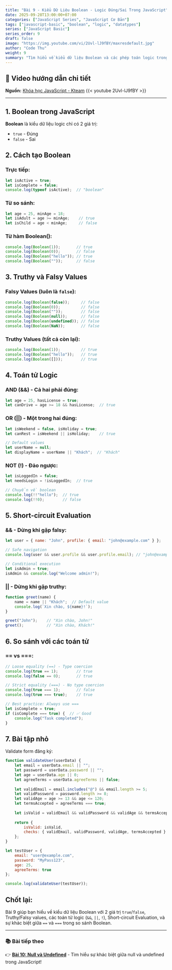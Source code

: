 ```yaml
---
title: "Bài 9 - Kiểu Dữ Liệu Boolean - Logic Đúng/Sai Trong JavaScript"
date: 2025-09-28T13:00:00+07:00
categories: ["JavaScript Series", "JavaScript Cơ Bản"]
tags: ["javascript-basic", "boolean", "logic", "datatypes"]
series: ["JavaScript Basic"]
series_order: 9
draft: false
image: "https://img.youtube.com/vi/2Uvl-lJ9fBY/maxresdefault.jpg"
author: "Code Thu"
weight: 9
summary: "Tìm hiểu về kiểu dữ liệu Boolean và các phép toán logic trong JavaScript - Nền tảng cho điều kiện"
---
```


## 🎥 Video hướng dẫn chi tiết
**Nguồn:** [Khóa học JavaScript - Kteam](https://www.youtube.com/playlist?list=PL33lvabfss1ywJRoh40x9fmAfgbI1hpVX)
{{< youtube 2Uvl-lJ9fBY >}}

---

## 1. Boolean trong JavaScript

**Boolean** là kiểu dữ liệu logic chỉ có 2 giá trị:
- `true` - Đúng
- `false` - Sai

## 2. Cách tạo Boolean

### Trực tiếp:
```javascript
let isActive = true;
let isComplete = false;
console.log(typeof isActive);  // "boolean"
```

### Từ so sánh:
```javascript
let age = 25, minAge = 18;
let isAdult = age >= minAge;    // true
let isChild = age < minAge;     // false
```

### Từ hàm Boolean():
```javascript
console.log(Boolean(1));       // true
console.log(Boolean(0));       // false
console.log(Boolean("hello")); // true
console.log(Boolean(""));      // false
```

## 3. Truthy và Falsy Values

### Falsy Values (luôn là `false`):
```javascript
console.log(Boolean(false));     // false
console.log(Boolean(0));         // false
console.log(Boolean(""));        // false
console.log(Boolean(null));      // false
console.log(Boolean(undefined)); // false
console.log(Boolean(NaN));       // false
```

### Truthy Values (tất cả còn lại):
```javascript
console.log(Boolean(1));         // true
console.log(Boolean("hello"));   // true
console.log(Boolean([]));        // true
```

## 4. Toán tử Logic

### AND (&&) - Cả hai phải đúng:
```javascript
let age = 25, hasLicense = true;
let canDrive = age >= 18 && hasLicense;  // true
```

### OR (||) - Một trong hai đúng:
```javascript
let isWeekend = false, isHoliday = true;
let canRest = isWeekend || isHoliday;    // true

// Default values
let userName = null;
let displayName = userName || "Khách";  // "Khách"
```

### NOT (!) - Đảo ngược:
```javascript
let isLoggedIn = false;
let needsLogin = !isLoggedIn;  // true

// Chuyển về boolean
console.log(!!"hello");  // true
console.log(!!0);        // false
```

## 5. Short-circuit Evaluation

### && - Dừng khi gặp falsy:
```javascript
let user = { name: "John", profile: { email: "john@example.com" } };

// Safe navigation
console.log(user && user.profile && user.profile.email); // "john@example.com"

// Conditional execution
let isAdmin = true;
isAdmin && console.log("Welcome admin!");
```

### || - Dừng khi gặp truthy:
```javascript
function greet(name) {
    name = name || "Khách";  // Default value
    console.log(`Xin chào, ${name}!`);
}

greet("John");    // "Xin chào, John!"
greet();          // "Xin chào, Khách!"
```

## 6. So sánh với các toán tử

### == vs ===:
```javascript
// Loose equality (==) - Type coercion  
console.log(true == 1);        // true
console.log(false == 0);       // true

// Strict equality (===) - No type coercion
console.log(true === 1);       // false
console.log(true === true);    // true

// Best practice: Always use ===
let isComplete = true;
if (isComplete === true) {  // ✅ Good
    console.log("Task completed");
}
```

## 7. Bài tập nhỏ

Validate form đăng ký:
```javascript
function validateUser(userData) {
    let email = userData.email || "";
    let password = userData.password || "";
    let age = userData.age || 0;
    let agreeTerms = userData.agreeTerms || false;
    
    let validEmail = email.includes("@") && email.length >= 5;
    let validPassword = password.length >= 8;
    let validAge = age >= 13 && age <= 120;
    let termsAccepted = agreeTerms === true;
    
    let isValid = validEmail && validPassword && validAge && termsAccepted;
    
    return {
        isValid: isValid,
        checks: { validEmail, validPassword, validAge, termsAccepted }
    };
}

let testUser = {
    email: "user@example.com",
    password: "MyPass123",
    age: 25,
    agreeTerms: true
};

console.log(validateUser(testUser));
```

## Chốt lại:

Bài 9 giúp bạn hiểu về kiểu dữ liệu Boolean với 2 giá trị `true`/`false`, Truthy/Falsy values, các toán tử logic (`&&`, `||`, `!`), Short-circuit Evaluation, và sự khác biệt giữa `==` và `===` trong so sánh Boolean.

---

### 📚 Bài tiếp theo
👉 [**Bài 10: Null và Undefined**](../bai-10-null-undefined/) - Tìm hiểu sự khác biệt giữa null và undefined trong JavaScript!
